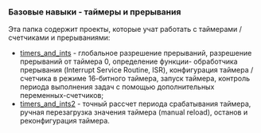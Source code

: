 ### Базовые навыки - таймеры и прерывания

Эта папка содержит проекты, которые учат работать с таймерами / счетчиками
и прерываниями:

- [timers_and_ints](./timers_and_ints/main.c) - глобальное разрешение
  прерываний, разрешение прерываний от таймера 0, определение функции-
  обработчика прерывания (Interrupt Service Routine, ISR), конфигурация
  таймера / счетчика в режиме 16-битного таймера, запуск таймера,
  контроль периода выполнения задач с помощью дополнительных
  переменных-счетчиков;
- [timers_and_ints2](./timers_and_ints2/main.c) - точный рассчет периода
  срабатывания таймера, ручная перезагрузка значения таймера (manual reload),
  останов и реконфигурация таймера.


